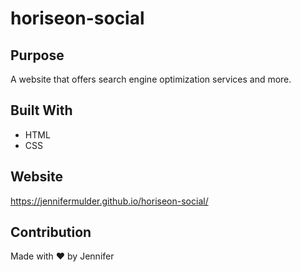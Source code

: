 # horiseon-social

## Purpose
A website that offers search engine optimization services and more.

## Built With
* HTML
* CSS

## Website
https://jennifermulder.github.io/horiseon-social/

## Contribution
Made with ❤️ by Jennifer
